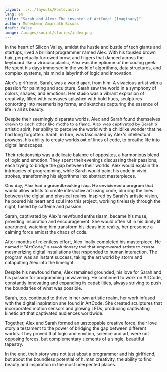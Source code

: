 ```yaml
---
layout: ../../layouts/Posts.astro
lang: en
title: "Sarah and Alex: The inventor of ArtCode! (Imaginary)"
author: Moheshwar Amarnath Biswas
draft: false
image: /images/social/stories/index.png
---
```


In the heart of Silicon Valley, amidst the hustle and bustle of tech giants and startups, lived a brilliant programmer named Alex. With his tousled brown hair, perpetually furrowed brow, and fingers that danced across the keyboard like a virtuoso pianist, Alex was the epitome of the coding geek. He spent his days immersed in the world of algorithms, data structures, and complex systems, his mind a labyrinth of logic and innovation.

Alex's girlfriend, Sarah, was a world apart from him. A vivacious artist with a passion for painting and sculpture, Sarah saw the world in a symphony of colors, shapes, and emotions. Her studio was a vibrant explosion of creativity, filled with canvases splashed with bold hues, sculptures contorting into mesmerizing forms, and sketches capturing the essence of life in all its beauty.

Despite their seemingly disparate worlds, Alex and Sarah found themselves drawn to each other like moths to a flame. Alex was captivated by Sarah's artistic spirit, her ability to perceive the world with a childlike wonder that he had long forgotten. Sarah, in turn, was fascinated by Alex's intellectual prowess, his ability to create worlds out of lines of code, to breathe life into digital landscapes.

Their relationship was a delicate balance of opposites, a harmonious blend of logic and emotion. They spent their evenings discussing their passions, each trying to bridge the gap between their worlds. Alex would explain the intricacies of programming, while Sarah would paint his code in vivid strokes, transforming his algorithms into abstract masterpieces.

One day, Alex had a groundbreaking idea. He envisioned a program that would allow artists to create interactive art using code, blurring the lines between the digital and physical realms. Inspired by Sarah's artistic vision, he poured his heart and soul into this project, working tirelessly through the night, fueled by caffeine and passion.

Sarah, captivated by Alex's newfound enthusiasm, became his muse, providing inspiration and encouragement. She would often sit in his dimly lit apartment, watching him transform his ideas into reality, her presence a calming force amidst the chaos of code.

After months of relentless effort, Alex finally completed his masterpiece. He named it "ArtCode," a revolutionary tool that empowered artists to create mesmerizing digital installations that responded to human interaction. The program was an instant success, taking the art world by storm and catapulting Alex into the limelight.

Despite his newfound fame, Alex remained grounded, his love for Sarah and his passion for programming unwavering. He continued to work on ArtCode, constantly innovating and expanding its capabilities, always striving to push the boundaries of what was possible.

Sarah, too, continued to thrive in her own artistic realm, her work infused with the digital inspiration she found in ArtCode. She created sculptures that incorporated motion sensors and glowing LEDs, producing captivating kinetic art that captivated audiences worldwide.

Together, Alex and Sarah formed an unstoppable creative force, their love story a testament to the power of bridging the gap between different worlds. They proved that logic and emotion, science and art, were not opposing forces, but complementary elements of a single, beautiful tapestry.

In the end, their story was not just about a programmer and his girlfriend, but about the boundless potential of human creativity, the ability to find beauty and inspiration in the most unexpected places.

